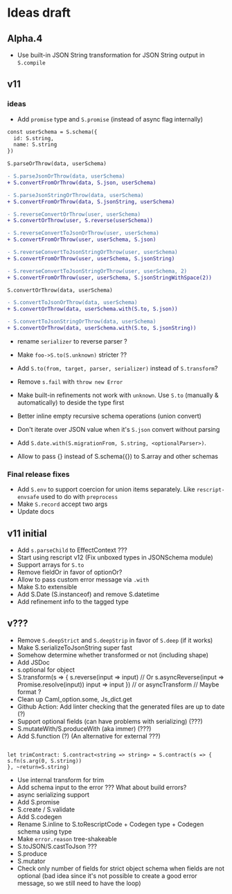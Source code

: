 # Ideas draft

## Alpha.4

- Use built-in JSON String transformation for JSON String output in `S.compile`

## v11

### ideas

- Add `promise` type and `S.promise` (instead of async flag internally)

```diff
const userSchema = S.schema({
  id: S.string,
  name: S.string
})

S.parseOrThrow(data, userSchema)

- S.parseJsonOrThrow(data, userSchema)
+ S.convertFromOrThrow(data, S.json, userSchema)

- S.parseJsonStringOrThrow(data, userSchema)
+ S.convertFromOrThrow(data, S.jsonString, userSchema)

- S.reverseConvertOrThrow(user, userSchema)
+ S.convertOrThrow(user, S.reverse(userSchema))

- S.reverseConvertToJsonOrThrow(user, userSchema)
+ S.convertFromOrThrow(user, userSchema, S.json)

- S.reverseConvertToJsonStringOrThrow(user, userSchema)
+ S.convertFromOrThrow(user, userSchema, S.jsonString)

- S.reverseConvertToJsonStringOrThrow(user, userSchema, 2)
+ S.convertFromOrThrow(user, userSchema, S.jsonStringWithSpace(2))

S.convertOrThrow(data, userSchema)

- S.convertToJsonOrThrow(data, userSchema)
+ S.convertOrThrow(data, userSchema.with(S.to, S.json))

- S.convertToJsonStringOrThrow(data, userSchema)
+ S.convertOrThrow(data, userSchema.with(S.to, S.jsonString))
```

- rename `serializer` to reverse parser ?
- Make `foo->S.to(S.unknown)` stricter ??

- Add `S.to(from, target, parser, serializer)` instead of `S.transform`?
- Remove `s.fail` with `throw new Error`
- Make built-in refinements not work with `unknown`. Use `S.to` (manually & automatically) to deside the type first
- Better inline empty recursive schema operations (union convert)
- Don't iterate over JSON value when it's `S.json` convert without parsing
- Add `S.date.with(S.migrationFrom, S.string, <optionalParser>)`.
- Allow to pass {} instead of S.schema({}) to S.array and other schemas

### Final release fixes

- Add `S.env` to support coercion for union items separately. Like `rescript-envsafe` used to do with `preprocess`
- Make `S.record` accept two args
- Update docs

## v11 initial

- Add `s.parseChild` to EffectContext ???
- Start using rescript v12 (Fix unboxed types in JSONSchema module)
- Support arrays for `S.to`
- Remove fieldOr in favor of optionOr?
- Allow to pass custom error message via `.with`
- Make S.to extensible
- Add S.Date (S.instanceof) and remove S.datetime
- Add refinement info to the tagged type

## v???

- Remove `S.deepStrict` and `S.deepStrip` in favor of `S.deep` (if it works)
- Make S.serializeToJsonString super fast
- Somehow determine whether transformed or not (including shape)
- Add JSDoc
- s.optional for object
- S.transform(s => {
  s.reverse(input => input) // Or s.asyncReverse(input => Promise.resolve(input))
  input => input
  }) // or asyncTransform // Maybe format ?
- Clean up Caml_option.some, Js_dict.get
- Github Action: Add linter checking that the generated files are up to date (?)
- Support optional fields (can have problems with serializing) (???)
- S.mutateWith/S.produceWith (aka immer) (???)
- Add S.function (?) (An alternative for external ???)

```

let trimContract: S.contract<string => string> = S.contract(s => {
s.fn(s.arg(0, S.string))
}, ~return=S.string)

```

- Use internal transform for trim
- Add schema input to the error ??? What about build errors?
- async serializing support
- Add S.promise
- S.create / S.validate
- Add S.codegen
- Rename S.inline to S.toRescriptCode + Codegen type + Codegen schema using type
- Make `error.reason` tree-shakeable
- S.toJSON/S.castToJson ???
- S.produce
- S.mutator
- Check only number of fields for strict object schema when fields are not optional (bad idea since it's not possible to create a good error message, so we still need to have the loop)

```

```

